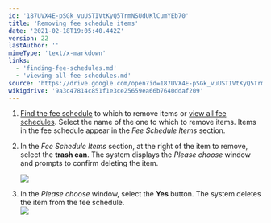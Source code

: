 ```yaml
---
id: '187UVX4E-pSGk_vuUSTIVtKyQ5TrmNSUdUKlCumYEb70'
title: 'Removing fee schedule items'
date: '2021-02-18T19:05:40.442Z'
version: 22
lastAuthor: ''
mimeType: 'text/x-markdown'
links:
  - 'finding-fee-schedules.md'
  - 'viewing-all-fee-schedules.md'
source: 'https://drive.google.com/open?id=187UVX4E-pSGk_vuUSTIVtKyQ5TrmNSUdUKlCumYEb70'
wikigdrive: '9a3c47814c851f1e3ce25659ea66b7640ddaf209'
---
```

1. [Find the fee schedule](finding-fee-schedules.md) to which to remove items or [view all fee schedules](viewing-all-fee-schedules.md). Select the name of the one to which to remove items. Items in the fee schedule appear in the <em>Fee Schedule Items</em> section.
2. In the <em>Fee Schedule Items</em> section, at the right of the item to remove, select the <strong>trash can</strong>. The system displays the <em>Please choose</em> window and prompts to confirm deleting the item.

    ![](../removing-fee-schedule-items.assets/70b14f7566e8a1c0c378c89cfc6f1a19.png)
3. In the <em>Please choose</em> window, select the <strong>Yes</strong> button. The system deletes the item from the fee schedule.  
    ![](../removing-fee-schedule-items.assets/ac751a2576ab70989b589b34db27d2c7.png)

